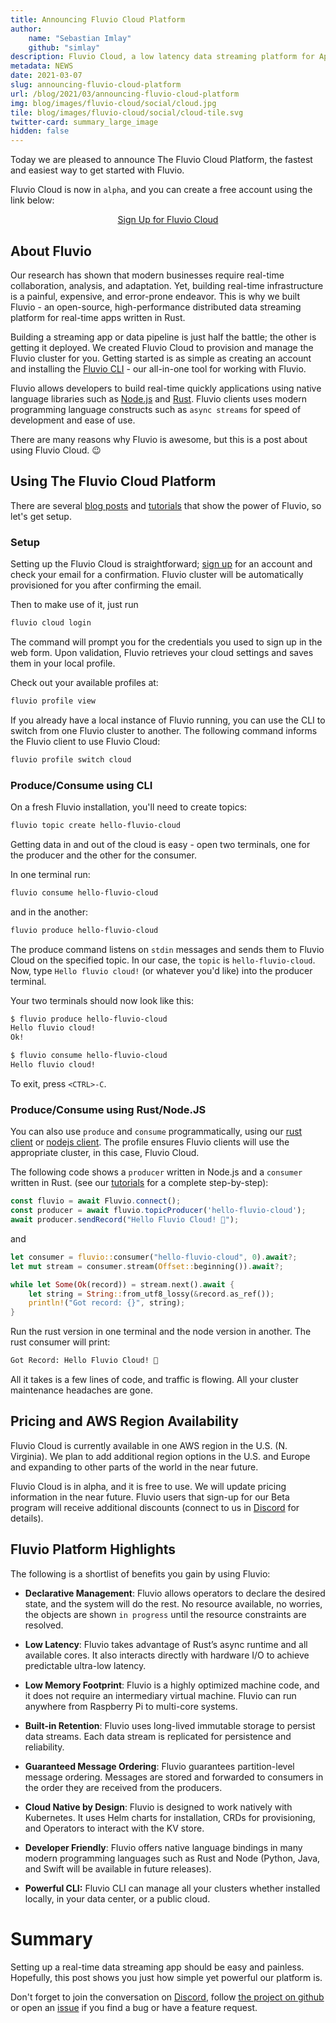 ```yaml
---
title: Announcing Fluvio Cloud Platform
author:
    name: "Sebastian Imlay"
    github: "simlay"
description: Fluvio Cloud, a low latency data streaming platform for App developers like us.
metadata: NEWS
date: 2021-03-07
slug: announcing-fluvio-cloud-platform
url: /blog/2021/03/announcing-fluvio-cloud-platform
img: blog/images/fluvio-cloud/social/cloud.jpg
tile: blog/images/fluvio-cloud/social/cloud-tile.svg
twitter-card: summary_large_image
hidden: false
---
```



Today we are pleased to announce The Fluvio Cloud Platform, the fastest and easiest way to get started with Fluvio.

Fluvio Cloud is now in `alpha`, and you can create a free account using the link below:

<center><a class="btn btn-primary" href="https://cloud.fluvio.io/signup" target="_blank" role="button">Sign Up for Fluvio Cloud</a></center>

## About Fluvio

Our research has shown that modern businesses require real-time collaboration, analysis, and adaptation. Yet, building real-time infrastructure is a painful, expensive, and error-prone endeavor. This is why we built Fluvio - an open-source, high-performance distributed data streaming platform for real-time apps written in Rust.

Building a streaming app or data pipeline is just half the battle; the other is getting it deployed. We created Fluvio Cloud to provision and manage the Fluvio cluster for you. Getting started is as simple as creating an account and installing the [Fluvio CLI] - our all-in-one tool for working with Fluvio.

Fluvio allows developers to build real-time quickly applications using native language libraries such as <a href="https://infinyon.github.io/fluvio-client-node/" target="_blank">Node.js</a> and <a href="https://docs.rs/fluvio/" target="_blank">Rust</a>. Fluvio clients uses modern programming language constructs such as `async streams` for speed of development and ease of use.

There are many reasons why Fluvio is awesome, but this is a post about using Fluvio Cloud. :wink:

[Fluvio CLI]: /docs/getting-started/
[node-js client]: https://github.com/infinyon/fluvio-client-node

## Using The Fluvio Cloud Platform

There are several [blog posts](/blog) and [tutorials](/tutorials) that show the power of Fluvio, so let's get setup.

### Setup

Setting up the Fluvio Cloud is straightforward; <a href="https://cloud.fluvio.io/signup" target="_blank" role="button">sign up</a> for an account and check your email for a confirmation. Fluvio cluster will be automatically provisioned for you after confirming the email.

Then to make use of it, just run

```bash
fluvio cloud login
```

The command will prompt you for the credentials you used to sign up in the web form. Upon validation, Fluvio retrieves your cloud settings and saves them in your local profile. 

Check out your available profiles at:

```bash
fluvio profile view
```

If you already have a local instance of Fluvio running, you can use the CLI to switch from one Fluvio cluster to another. The following command informs the Fluvio client to use Fluvio Cloud:

```bash
fluvio profile switch cloud
```

### Produce/Consume using CLI

On a fresh Fluvio installation, you'll need to create topics:

```bash
fluvio topic create hello-fluvio-cloud
```

Getting data in and out of the cloud is easy - open two terminals, one for the producer and the other for the consumer. 

In one terminal run:

```bash
fluvio consume hello-fluvio-cloud
```

and in the another:

```bash
fluvio produce hello-fluvio-cloud
```

The produce command listens on `stdin` messages and sends them to Fluvio Cloud on the specified topic. In our case, the `topic` is `hello-fluvio-cloud`. Now, type `Hello fluvio cloud!` (or whatever you'd like) into the producer terminal.

Your two terminals should now look like this:

```bash
$ fluvio produce hello-fluvio-cloud
Hello fluvio cloud!
Ok!
```

```bash
$ fluvio consume hello-fluvio-cloud
Hello fluvio cloud!
```

To exit, press `<CTRL>-C`.

### Produce/Consume using Rust/Node.JS

You can also use `produce` and `consume` programmatically, using our [rust
client](https://crates.io/crates/fluvio) or [nodejs
client](https://www.npmjs.com/package/@fluvio/client). The profile ensures Fluvio clients will use the appropriate cluster, in this case, Fluvio Cloud.

The following code shows a `producer` written in Node.js and a `consumer` written in Rust. (see our [tutorials](/tutorials) for a complete step-by-step):

```javascript
const fluvio = await Fluvio.connect();
const producer = await fluvio.topicProducer('hello-fluvio-cloud');
await producer.sendRecord("Hello Fluvio Cloud! 🎉");
```
and

```rust
let consumer = fluvio::consumer("hello-fluvio-cloud", 0).await?;
let mut stream = consumer.stream(Offset::beginning()).await?;

while let Some(Ok(record)) = stream.next().await {
    let string = String::from_utf8_lossy(&record.as_ref());
    println!("Got record: {}", string);
}
```

Run the rust version in one terminal and the node version in another. The rust consumer will print:

```bash
Got Record: Hello Fluvio Cloud! 🎉
```

All it takes is a few lines of code, and traffic is flowing. All your cluster maintenance headaches are gone.

## Pricing and AWS Region Availability

Fluvio Cloud is currently available in one AWS region in the U.S. (N. Virginia). We plan to add additional region options in the U.S. and Europe and expanding to other parts of the world in the near future.

Fluvio Cloud is in alpha, and it is free to use. We will update pricing information in the near future. Fluvio users that sign-up for our Beta program will receive additional discounts (connect to us in [Discord](https://discordapp.com/invite/bBG2dTz) for details).

## Fluvio Platform Highlights

The following is a shortlist of benefits you gain by using Fluvio:

* **Declarative Management**: Fluvio allows operators to declare the desired state,
and the system will do the rest. No resource available, no worries, the objects
are shown `in progress` until the resource constraints are resolved.

* **Low Latency**: Fluvio takes advantage of Rust’s async runtime and all
available cores. It also interacts directly with hardware I/O to achieve
predictable ultra-low latency.

* **Low Memory Footprint**: Fluvio is a highly optimized machine code, and it does
not require an intermediary virtual machine. Fluvio can run anywhere from
Raspberry Pi to multi-core systems.

* **Built-in Retention**: Fluvio uses long-lived immutable storage to persist
data streams. Each data stream is replicated for persistence and reliability.

* **Guaranteed Message Ordering**: Fluvio guarantees partition-level message
ordering. Messages are stored and forwarded to consumers in the order they are
received from the producers.

* **Cloud Native by Design**: Fluvio is designed to work natively with
Kubernetes. It uses Helm charts for installation, CRDs for provisioning, and
Operators to interact with the KV store.

* **Developer Friendly**: Fluvio offers native language bindings in many modern
programming languages such as Rust and Node (Python, Java, and Swift will be available in future releases).

* **Powerful CLI:** Fluvio CLI can manage all your clusters whether
installed locally, in your data center, or a public cloud.


# Summary

Setting up a real-time data streaming app should be easy and painless. Hopefully, this
post shows you just how simple yet powerful our platform is.

Don't forget to join the conversation on
[Discord](https://discordapp.com/invite/bBG2dTz), follow [the project on
github](https://github.com/infinyon/fluvio/watchers) or open an
[issue](https://github.com/infinyon/fluvio/issues) if you find a bug or have a
feature request.
